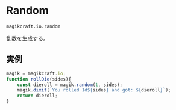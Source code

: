 # Random

`magikcraft.io.random`

乱数を生成する。

## 実例

```javascript
magik = magikcraft.io;
function rollDie(sides){
    const dieroll = magik.random(1, sides);
    magik.dixit(`You rolled 1d${sides} and got: ${dieroll}`);
    return dieroll;
}
```